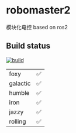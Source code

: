 # robomaster2

模块化电控 based on ros2

## Build status

[![build](https://github.com/IRobot-EC-2024/robomaster2/actions/workflows/build.yaml/badge.svg)](https://github.com/IRobot-EC-2024/robomaster2/actions/workflows/build.yaml)

|          |     |
| -------- | --- |
| foxy     | ✅  |
| galactic | ✅  |
| humble   | ✅  |
| iron     | ✅  |
| jazzy    | ✅  |
| rolling  | ✅  |
